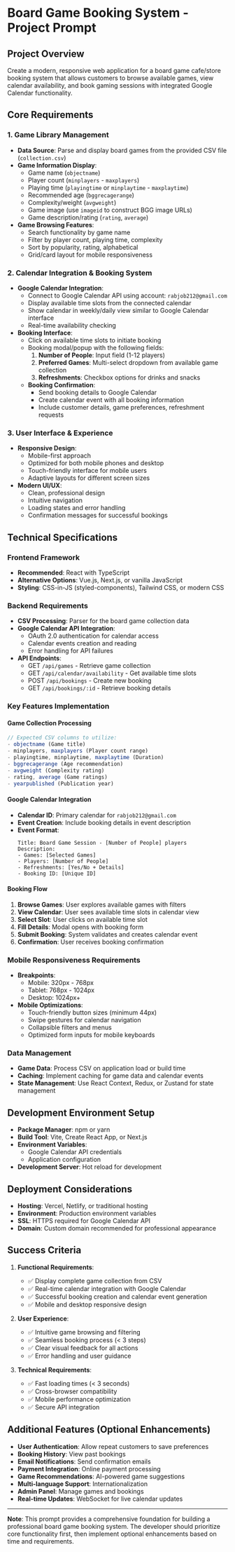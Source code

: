 # Board Game Booking System - Project Prompt

## Project Overview
Create a modern, responsive web application for a board game cafe/store booking system that allows customers to browse available games, view calendar availability, and book gaming sessions with integrated Google Calendar functionality.

## Core Requirements

### 1. Game Library Management
- **Data Source**: Parse and display board games from the provided CSV file (`collection.csv`)
- **Game Information Display**:
  - Game name (`objectname`)
  - Player count (`minplayers` - `maxplayers`)
  - Playing time (`playingtime` or `minplaytime` - `maxplaytime`)
  - Recommended age (`bggrecagerange`)
  - Complexity/weight (`avgweight`)
  - Game image (use `imageid` to construct BGG image URLs)
  - Game description/rating (`rating`, `average`)
- **Game Browsing Features**:
  - Search functionality by game name
  - Filter by player count, playing time, complexity
  - Sort by popularity, rating, alphabetical
  - Grid/card layout for mobile responsiveness

### 2. Calendar Integration & Booking System
- **Google Calendar Integration**:
  - Connect to Google Calendar API using account: `rabjob212@gmail.com`
  - Display available time slots from the connected calendar
  - Show calendar in weekly/daily view similar to Google Calendar interface
  - Real-time availability checking
- **Booking Interface**:
  - Click on available time slots to initiate booking
  - Booking modal/popup with the following fields:
    1. **Number of People**: Input field (1-12 players)
    2. **Preferred Games**: Multi-select dropdown from available game collection
    3. **Refreshments**: Checkbox options for drinks and snacks
  - **Booking Confirmation**: 
    - Send booking details to Google Calendar
    - Create calendar event with all booking information
    - Include customer details, game preferences, refreshment requests

### 3. User Interface & Experience
- **Responsive Design**:
  - Mobile-first approach
  - Optimized for both mobile phones and desktop
  - Touch-friendly interface for mobile users
  - Adaptive layouts for different screen sizes
- **Modern UI/UX**:
  - Clean, professional design
  - Intuitive navigation
  - Loading states and error handling
  - Confirmation messages for successful bookings

## Technical Specifications

### Frontend Framework
- **Recommended**: React with TypeScript
- **Alternative Options**: Vue.js, Next.js, or vanilla JavaScript
- **Styling**: CSS-in-JS (styled-components), Tailwind CSS, or modern CSS

### Backend Requirements
- **CSV Processing**: Parser for the board game collection data
- **Google Calendar API Integration**:
  - OAuth 2.0 authentication for calendar access
  - Calendar events creation and reading
  - Error handling for API failures
- **API Endpoints**:
  - GET `/api/games` - Retrieve game collection
  - GET `/api/calendar/availability` - Get available time slots
  - POST `/api/bookings` - Create new booking
  - GET `/api/bookings/:id` - Retrieve booking details

### Key Features Implementation

#### Game Collection Processing
```javascript
// Expected CSV columns to utilize:
- objectname (Game title)
- minplayers, maxplayers (Player count range)
- playingtime, minplaytime, maxplaytime (Duration)
- bggrecagerange (Age recommendation)
- avgweight (Complexity rating)
- rating, average (Game ratings)
- yearpublished (Publication year)
```

#### Google Calendar Integration
- **Calendar ID**: Primary calendar for `rabjob212@gmail.com`
- **Event Creation**: Include booking details in event description
- **Event Format**:
  ```
  Title: Board Game Session - [Number of People] players
  Description: 
  - Games: [Selected Games]
  - Players: [Number of People]
  - Refreshments: [Yes/No + Details]
  - Booking ID: [Unique ID]
  ```

#### Booking Flow
1. **Browse Games**: User explores available games with filters
2. **View Calendar**: User sees available time slots in calendar view
3. **Select Slot**: User clicks on available time slot
4. **Fill Details**: Modal opens with booking form
5. **Submit Booking**: System validates and creates calendar event
6. **Confirmation**: User receives booking confirmation

### Mobile Responsiveness Requirements
- **Breakpoints**:
  - Mobile: 320px - 768px
  - Tablet: 768px - 1024px
  - Desktop: 1024px+
- **Mobile Optimizations**:
  - Touch-friendly button sizes (minimum 44px)
  - Swipe gestures for calendar navigation
  - Collapsible filters and menus
  - Optimized form inputs for mobile keyboards

### Data Management
- **Game Data**: Process CSV on application load or build time
- **Caching**: Implement caching for game data and calendar events
- **State Management**: Use React Context, Redux, or Zustand for state management

## Development Environment Setup
- **Package Manager**: npm or yarn
- **Build Tool**: Vite, Create React App, or Next.js
- **Environment Variables**:
  - Google Calendar API credentials
  - Application configuration
- **Development Server**: Hot reload for development

## Deployment Considerations
- **Hosting**: Vercel, Netlify, or traditional hosting
- **Environment**: Production environment variables
- **SSL**: HTTPS required for Google Calendar API
- **Domain**: Custom domain recommended for professional appearance

## Success Criteria
1. **Functional Requirements**:
   - ✅ Display complete game collection from CSV
   - ✅ Real-time calendar integration with Google Calendar
   - ✅ Successful booking creation and calendar event generation
   - ✅ Mobile and desktop responsive design
   
2. **User Experience**:
   - ✅ Intuitive game browsing and filtering
   - ✅ Seamless booking process (< 3 steps)
   - ✅ Clear visual feedback for all actions
   - ✅ Error handling and user guidance

3. **Technical Requirements**:
   - ✅ Fast loading times (< 3 seconds)
   - ✅ Cross-browser compatibility
   - ✅ Mobile performance optimization
   - ✅ Secure API integration

## Additional Features (Optional Enhancements)
- **User Authentication**: Allow repeat customers to save preferences
- **Booking History**: View past bookings
- **Email Notifications**: Send confirmation emails
- **Payment Integration**: Online payment processing
- **Game Recommendations**: AI-powered game suggestions
- **Multi-language Support**: Internationalization
- **Admin Panel**: Manage games and bookings
- **Real-time Updates**: WebSocket for live calendar updates

---

**Note**: This prompt provides a comprehensive foundation for building a professional board game booking system. The developer should prioritize core functionality first, then implement optional enhancements based on time and requirements.